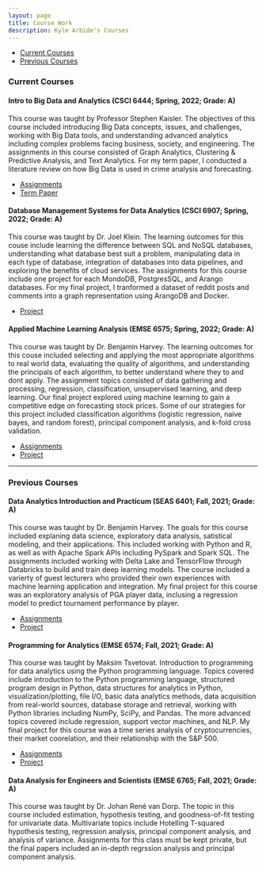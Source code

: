 ```yaml
---
layout: page
title: Course Work
description: Kyle Arbide's Courses
---
```


<div class="navbar">
    <div class="navbar-inner">
        <ul class="nav">
            <li><a href="#current">Current Courses</a></li>
            <li><a href="#old">Previous Courses</a></li>
        </ul>
    </div>
</div>


### <a name="current"></a>Current Courses

#### Intro to Big Data and Analytics (CSCI 6444; Spring, 2022; Grade: A)

This course was taught by Professor Stephen Kaisler. The objectives of this course included introducing Big Data concepts, issues, and challenges, working with Big Data tools, and understanding advanced analytics including complex problems facing business, society, and engineering. The assignments in this course consisted of Graph Analytics, Clustering & Predictive Analysis, and Text Analytics. For my term paper, I conducted a literature review on how Big Data is used in crime analysis and forecasting.

- [Assignments](https://github.com/kylearbide/kylearbide.github.io/tree/master/codeSheets/CSCI6444)
- [Term Paper](https://github.com/kylearbide/kylearbide.github.io/tree/master/Assignments/CSCI6444)

#### Database Management Systems for Data Analytics (CSCI 6907; Spring, 2022; Grade: A)

This course was taught by Dr. Joel Klein. The learning outcomes for this couse include learning the difference between SQL and NoSQL databases, understanding what database best suit a problem, manipulating data in each type of database, integration of databases into data pipelines, and exploring the benefits of cloud services. The assignments for this course include one project for each MondoDB, PostgresSQL, and Arango databases. For my final project, I tranformed a dataset of reddit posts and comments into a graph representation using ArangoDB and Docker.

- [Project](https://gitlab.com/c6831/2022_spring/kyle_reddit_graph_db)

#### Applied Machine Learning Analysis (EMSE 6575; Spring, 2022; Grade: A)

This course was taught by Dr. Benjamin Harvey. The learning outcomes for this couse included selecting and applying the most appropriate algorithms to real world data, evaluating the quality of algorithms, and understanding the principals of each algorithm, to better understand where they to and dont apply. The assignment topics consisted of data gathering and processing, regression, classification, unsupervised learning, and deep learning. Our final project explored using machine learning to gain a competitive edge on forecasting stock prices. Some of our strategies for this project included classification algorithms (logistic regression, naive bayes, and random forest), principal component analysis, and k-fold cross validation. 

- [Assignments](https://github.com/kylearbide/kylearbide.github.io/tree/master/codeSheets/EMSE6575)
- [Project](https://github.com/kylearbide/Stock-Market-Analysis-EMSE6575)

---

### <a name="old"></a>Previous Courses

#### Data Analytics Introduction and Practicum (SEAS 6401; Fall, 2021; Grade: A)

This course was taught by Dr. Benjamin Harvey. The goals for this course included explaning data science, exploratory data analysis, satistical modeling, and their applications. This included working with Python and R, as well as with Apache Spark APIs including PySpark and Spark SQL. The assignments included working with Delta Lake and TensorFlow through Databricks to build and train deep learning models. The course included a varierty of guest lecturers who provided their own experiences with machine learning application and integration. My final project for this course was an exploratory analysis of PGA player data, inclusing a regression model to predict tournament performance by player.

- [Assignments](https://github.com/kylearbide/kylearbide.github.io/tree/master/codeSheets/SEAS6401)
- [Project](/pages/publpics/GolfDataAnalysis.html)



#### Programming for Analytics (EMSE 6574; Fall, 2021; Grade: A)

This course was taught by Maksim Tsvetovat. Introduction to programming for data analytics using the Python programming language. Topics covered include introduction to the Python programming language, structured program design in Python, data structures for analytics in Python, visualization/plotting, file I/O, basic data analytics methods, data acquisition from real-world sources, database storage and retrieval, working with Python libraries including NumPy, SciPy, and Pandas. The more advanced topics covered include regression, support vector machines, and NLP. My final project for this course was a time series analysis of cryptocurrencies, their market coorelation, and their relationship with the S&P 500.


- [Assignments](https://github.com/kylearbide/kylearbide.github.io/tree/master/codeSheets/EMSE6574)
- [Project](/pages/publpics/CryptoTimeSeries.html)

#### Data Analysis for Engineers and Scientists (EMSE 6765; Fall, 2021; Grade: A)

This course was taught by Dr. Johan René van Dorp. The topic in this course included estimation, hypothesis testing, and goodness-of-fit testing for univariate data. Multivariate topics include Hotelling T-squared hypothesis testing, regression analysis, principal component analysis, and analysis of variance. Assignments for this class must be kept private, but the final papers included an in-depth regrssion analysis and principal component analysis.
